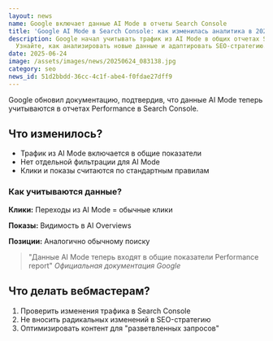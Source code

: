 ```yaml
---
layout: news
name: Google включает данные AI Mode в отчеты Search Console
title: 'Google AI Mode в Search Console: как изменилась аналитика в 2025'
description: Google начал учитывать трафик из AI Mode в общих отчетах Search Console.
  Узнайте, как анализировать новые данные и адаптировать SEO-стратегию.
date: 2025-06-24
image: /assets/images/news/20250624_083138.jpg
category: seo
news_id: 51d2bbdd-36cc-4c1f-abe4-f0fdae27dff9
---
```




<p class="news-lead">Google обновил документацию, подтвердив, что данные AI Mode теперь учитываются в отчетах Performance в Search Console.</p>
  <h2>Что изменилось?</h2>
  <ul>
    <li>Трафик из AI Mode включается в общие показатели</li>
    <li>Нет отдельной фильтрации для AI Mode</li>
    <li>Клики и показы считаются по стандартным правилам</li>
  </ul>

  <h3>Как учитываются данные?</h3>
  <div class="feature-box">
    <p><strong>Клики:</strong> Переходы из AI Mode = обычные клики</p>
    <p><strong>Показы:</strong> Видимость в AI Overviews</p>
    <p><strong>Позиции:</strong> Аналогично обычному поиску</p>
  </div>
  
  <blockquote class="google-quote">
    "Данные AI Mode теперь входят в общие показатели Performance report"
    <cite>Официальная документация Google</cite>
  </blockquote>
  
  <h2>Что делать вебмастерам?</h2>
  <ol>
    <li>Проверить изменения трафика в Search Console</li>
    <li>Не вносить радикальных изменений в SEO-стратегию</li>
    <li>Оптимизировать контент для "разветвленных запросов"</li>
  </ol>
